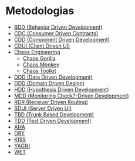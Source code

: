 # Metodologias

- [BDD (Behavior Driven Development)](https://pt.wikipedia.org/wiki/Behavior_Driven_Development)
- [CDC (Consumer Driven Contracts)](https://martinfowler.com/articles/consumerDrivenContracts.html)
- [CDD (Component Driven Development)](https://itnext.io/a-guide-to-component-driven-development-cdd-1516f65d8b55)
- [CDUI (Client Driven UI)]()
- [Chaos Engineering](https://solvimm.com/blog/o-que-e-chaos-engineering/)
  - [Chaos Gorilla](https://medium.com/@bfpimenta/o-simian-army-6a7c138460dd)
  - [Chaos Monkey](https://www.infoq.com/br/news/2012/08/netflix-chaos-monkey/)
  - [Chaos Toolkit](https://chaostoolkit.org/)
- [DDD (Data Driven Development)](https://www.targetprocess.com/blog/data-driven-development/)
- [DDD (Domain Driven Design)](https://en.wikipedia.org/wiki/Domain-driven_design)
- [HDD (Hypothesis Driven Development)](https://www.thoughtworks.com/insights/articles/how-implement-hypothesis-driven-development)
- [MDD (Monitoring Check?-Driven Development)](https://benjiweber.co.uk/blog/2015/03/02/monitoring-check-smells/)
- [RDR (Receiver Driven Routing)](https://www.confluent.io/blog/build-services-backbone-events/)
- [SDUI (Server Driven UI)](https://medium.com/better-programming/exploring-server-driven-ui-cf67b3da919)
- [TBD (Trunk Based Development)](https://trunkbaseddevelopment.com/)
- [TDD (Test Driven Development)](https://www.devmedia.com.br/test-driven-development-tdd-simples-e-pratico/18533)
- [AHA](https://kentcdodds.com/blog/aha-programming)
- [DRY](https://pt.wikipedia.org/wiki/Don%27t_repeat_yourself)
- [KISS](https://www.interaction-design.org/literature/topics/keep-it-simple-stupid#:~:text=Keep%20it%20simple%2C%20stupid%20(KISS)%20is%20a%20design%20principle,of%20user%20acceptance%20and%20interaction.)
- [YAGNI](https://en.wikipedia.org/wiki/You_aren%27t_gonna_need_it#:~:text=%22You%20aren't%20gonna%20need,add%20functionality%20until%20deemed%20necessary.)
- [WET](https://dev.to/wuz/stop-trying-to-be-so-dry-instead-write-everything-twice-wet-5g33)
